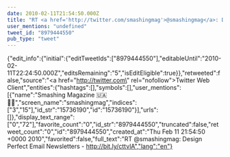 ```yaml
---
date: 2010-02-11T21:54:50.000Z
title: "RT <a href='http://twitter.com/smashingmag'>@smashingmag</a>: Design Perfect Email Newsletters - http://bit.ly/cttvlA″"
user_mentions: "undefined"
tweet_id: "8979444550"
pub_type: "tweet"
---
```

{"edit_info":{"initial":{"editTweetIds":["8979444550"],"editableUntil":"2010-02-11T22:24:50.000Z","editsRemaining":"5","isEditEligible":true}},"retweeted":false,"source":"<a href=\"http://twitter.com\" rel=\"nofollow\">Twitter Web Client</a>","entities":{"hashtags":[],"symbols":[],"user_mentions":[{"name":"Smashing Magazine 🇺🇦 🏳️‍🌈","screen_name":"smashingmag","indices":["3","15"],"id_str":"15736190","id":"15736190"}],"urls":[]},"display_text_range":["0","72"],"favorite_count":"0","id_str":"8979444550","truncated":false,"retweet_count":"0","id":"8979444550","created_at":"Thu Feb 11 21:54:50 +0000 2010","favorited":false,"full_text":"RT @smashingmag: Design Perfect Email Newsletters - http://bit.ly/cttvlA","lang":"en"}
